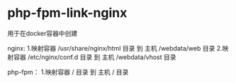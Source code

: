 # php-fpm-link-nginx

用于在docker容器中创建

nginx:
1.映射容器 /usr/share/nginx/html 目录 到 主机 /webdata/web 目录
2.映射容器 /etc/nginx/conf.d 目录 到 主机 /webdata/vhost 目录

php-fpm：
1.映射容器 / 目录 到 主机 / 目录
